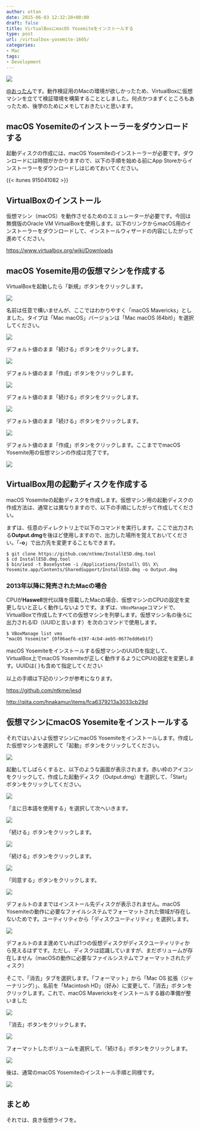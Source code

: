 ```yaml
---
author: ottan
date: 2015-06-03 12:32:28+00:00
draft: false
title: VirtualBoxにmacOS Yosemiteをインストールする
type: post
url: /virtualbox-yosemite-1605/
categories:
- Mac
tags:
- Development
---
```


![](/uploads/2015/06/150603-556ed93007238.jpg)






[@おったん](https://twitter.com/ottanxyz)です。動作検証用のMacの環境が欲しかったため、VirtualBoxに仮想マシンを立てて検証環境を構築することとしました。何点かつまずくところもあったため、後学のためにメモしておきたいと思います。





## macOS Yosemiteのインストーラーをダウンロードする





起動ディスクの作成には、macOS Yosemiteのインストーラーが必要です。ダウンロードには時間がかかりますので、以下の手順を始める前にApp Storeからインストーラーをダウンロードしはじめておいてください。



{{< itunes 915041082 >}}



## VirtualBoxのインストール





仮想マシン（macOS）を動作させるためのエミュレーターが必要です。今回は無償版のOracle VM VirtualBoxを使用します。以下のリンクからmacOS用のインストーラーをダウンロードして、インストールウィザードの内容にしたがって進めてください。



https://www.virtualbox.org/wiki/Downloads



## macOS Yosemite用の仮想マシンを作成する





VirtualBoxを起動したら「新規」ボタンをクリックします。





![](/uploads/2015/06/150603-556ed931caf19.png)






名前は任意で構いませんが、ここではわかりやすく「macOS Mavericks」としました。タイプは「Mac macOS」バージョンは「Mac macOS (64bit)」を選択してください。





![](/uploads/2015/06/150603-556ed935014bb.png)






デフォルト値のまま「続ける」ボタンをクリックします。





![](/uploads/2015/06/150603-556ed9389a22f.png)






デフォルト値のまま「作成」ボタンをクリックします。





![](/uploads/2015/06/150603-556ed93d141e6.png)






デフォルト値のまま「続ける」ボタンをクリックします。





![](/uploads/2015/06/150603-556ed940c2b0b.png)






デフォルト値のまま「続ける」ボタンをクリックします。





![](/uploads/2015/06/150603-556ed944c812f.png)






デフォルト値のまま「作成」ボタンをクリックします。ここまででmacOS Yosemite用の仮想マシンの作成は完了です。





![](/uploads/2015/06/150603-556ed94927ee3.png)






## VirtualBox用の起動ディスクを作成する





macOS Yosemiteの起動ディスクを作成します。仮想マシン用の起動ディスクの作成方法は、通常とは異なりますので、以下の手順にしたがって作成してください。





まずは、任意のディレクトリ上で以下のコマンドを実行します。ここで出力される**Output.dmg**を後ほど使用しますので、出力した場所を覚えておいてください。「**-o**」で出力先を変更することもできます。




    
    $ git clone https://github.com/ntkme/InstallESD.dmg.tool
    $ cd InstallESD.dmg.tool
    $ bin/iesd -t BaseSystem -i /Applications/Install\ OS\ X\ Yosemite.app/Contents/SharedSupport/InstallESD.dmg -o Output.dmg





### 2013年以降に発売されたMacの場合





CPUが**Haswell**世代以降を搭載したMacの場合、仮想マシンのCPUの設定を変更しないと正しく動作しないようです。まずは、`VBoxManage`コマンドで、VirtualBoxで作成したすべての仮想マシンを列挙します。仮想マシン名の後ろに出力されるID（UUIDと言います）を次のコマンドで使用します。




    
    $ VBoxManage list vms
    "macOS Yosemite" {0f86aef6-e197-4cb4-aeb5-0677edd6eb1f}





macOS Yosemiteをインストールする仮想マシンのUUIDを指定して、VirtualBox上でmacOS Yosemiteが正しく動作するようにCPUの設定を変更します。UUIDは{ }も含めて指定してください





以上の手順は下記のリンクが参考になります。



https://github.com/ntkme/iesd

http://qiita.com/hnakamur/items/fca6379213a3033cb29d



## 仮想マシンにmacOS Yosemiteをインストールする





それではいよいよ仮想マシンにmacOS Yosemiteをインストールします。作成した仮想マシンを選択して「起動」ボタンをクリックしてください。





![](/uploads/2015/06/150603-556ee0eebd10d.png)






起動してしばらくすると、以下のような画面が表示されます。赤い枠のアイコンをクリックして、作成した起動ディスク（Output.dmg）を選択して、「Start」ボタンをクリックしてください。





![](/uploads/2015/06/150603-556ee0f1bc19c.png)






「主に日本語を使用する」を選択して次へいきます。





![](/uploads/2015/06/150603-556ee0f567269.png)






「続ける」ボタンをクリックします。





![](/uploads/2015/06/150603-556ee0f97d618.png)






「続ける」ボタンをクリックします。





![](/uploads/2015/06/150603-556ee0fea957a.png)






「同意する」ボタンをクリックします。





![](/uploads/2015/06/150603-556ee103bce39.png)






デフォルトのままではインストール先ディスクが表示されません。macOS Yosemiteの動作に必要なファイルシステムでフォーマットされた領域が存在しないためです。ユーティリティから「ディスクユーティリティ」を選択します。





![](/uploads/2015/06/150603-556ee1081ef19.png)






デフォルトのまま進めていれば1つの仮想ディスクがディスクユーティリティから見えるはずです。ただし、ディスクは認識していますが、まだボリュームが存在しません（macOSの動作に必要なファイルシステムでフォーマットされたディスク）





そこで、「消去」タブを選択します。「フォーマット」から「Mac OS 拡張（ジャーナリング）」、名前を「Macintosh HD」（好み）に変更して、「消去」ボタンをクリックします。これで、macOS Mavericksをインストールする器の準備が整いました





![](/uploads/2015/06/150603-556ee10ca868b.png)






「消去」ボタンをクリックします。





![](/uploads/2015/06/150603-556ee1118c590.png)






フォーマットしたボリュームを選択して、「続ける」ボタンをクリックします。





![](/uploads/2015/06/150603-556ee11602aa9.png)






後は、通常のmacOS Yosemiteのインストール手順と同様です。





![](/uploads/2015/06/150603-556ee11ad2eeb.png)






## まとめ





それでは、良き仮想ライフを。
